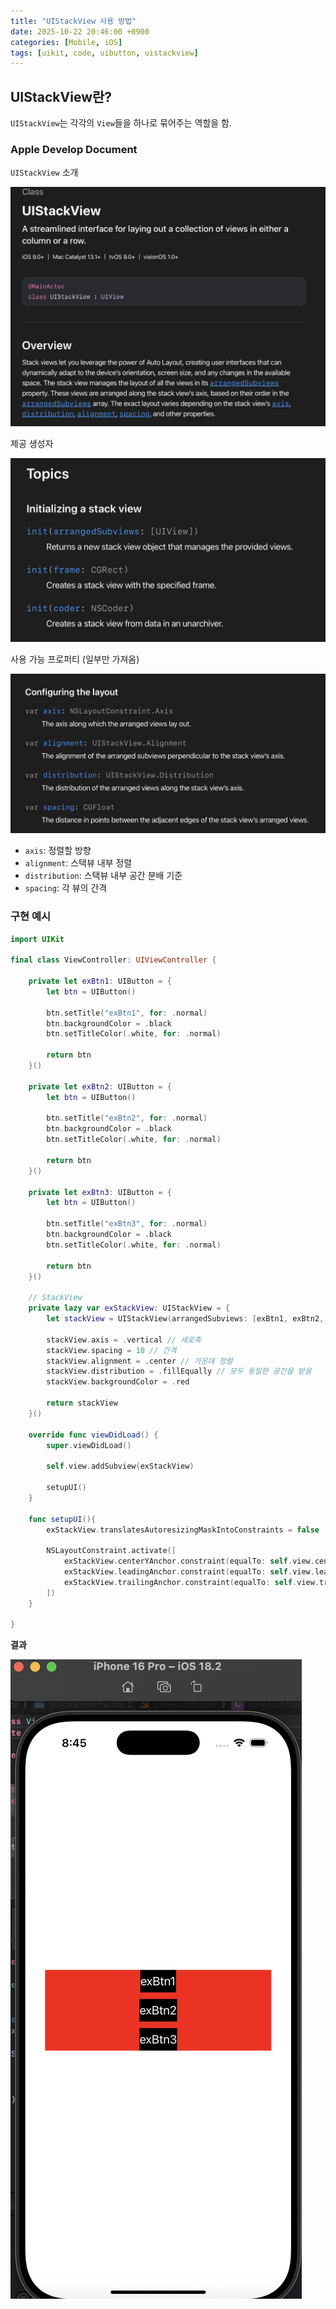 ```yaml
---
title: "UIStackView 사용 방법"
date: 2025-10-22 20:46:00 +0900
categories: [Mobile, iOS]
tags: [uikit, code, uibutton, uistackview]
---
```


## **UIStackView란?**
`UIStackView`는 각각의 `View`들을 하나로 묶어주는 역할을 함.

### **Apple Develop Document**
`UIStackView` 소개

![image](/assets/img/uistackviewdocument1.png)

제공 생성자

![image](/assets/img/uistackviewdocument2.png)

사용 가능 프로퍼티 (일부만 가져옴)

![image](/assets/img/uistackviewdocument3.png)

- `axis`: 정렬할 방향
- `alignment`: 스택뷰 내부 정렬
- `distribution`: 스택뷰 내부 공간 분배 기준
- `spacing`: 각 뷰의 간격

### **구현 예시**
```swift
import UIKit

final class ViewController: UIViewController {
    
    private let exBtn1: UIButton = {
        let btn = UIButton()
        
        btn.setTitle("exBtn1", for: .normal)
        btn.backgroundColor = .black
        btn.setTitleColor(.white, for: .normal)
        
        return btn
    }()
    
    private let exBtn2: UIButton = {
        let btn = UIButton()
        
        btn.setTitle("exBtn2", for: .normal)
        btn.backgroundColor = .black
        btn.setTitleColor(.white, for: .normal)
        
        return btn
    }()
    
    private let exBtn3: UIButton = {
        let btn = UIButton()
        
        btn.setTitle("exBtn3", for: .normal)
        btn.backgroundColor = .black
        btn.setTitleColor(.white, for: .normal)
        
        return btn
    }()
    
    // StackView
    private lazy var exStackView: UIStackView = {
        let stackView = UIStackView(arrangedSubviews: [exBtn1, exBtn2, exBtn3])
        
        stackView.axis = .vertical // 세로축
        stackView.spacing = 10 // 간격
        stackView.alignment = .center // 가운데 정렬
        stackView.distribution = .fillEqually // 모두 동일한 공간을 받음
        stackView.backgroundColor = .red
        
        return stackView
    }()

    override func viewDidLoad() {
        super.viewDidLoad()
        
        self.view.addSubview(exStackView)
        
        setupUI()
    }
    
    func setupUI(){
        exStackView.translatesAutoresizingMaskIntoConstraints = false
        
        NSLayoutConstraint.activate([
            exStackView.centerYAnchor.constraint(equalTo: self.view.centerYAnchor),
            exStackView.leadingAnchor.constraint(equalTo: self.view.leadingAnchor, constant: 30),
            exStackView.trailingAnchor.constraint(equalTo: self.view.trailingAnchor, constant: -30)
        ])
    }

}
```

**결과**

![image](/assets/img/uistackviewresult.png)